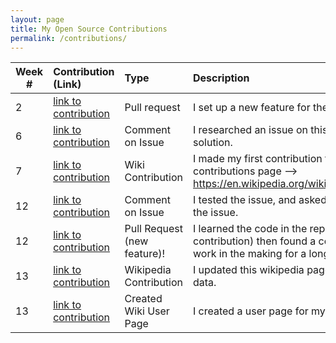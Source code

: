 ```yaml
---
layout: page
title: My Open Source Contributions
permalink: /contributions/
---
```


<!-- 
Type of the contribution should be "Wikipedia edit", "OpenStreet Map feature", "Documentation", "Course website", "Blog", 
"Browse Add-on", etc. 

The descriptioin should include a brief summary of what you did. 

Replace the first row with your contribution. 

--> 





| Week #       | Contribution (Link)  | Type  | Description | 
|---|:---|:---|:---| 
|  2   |  [link to contribution](https://github.com/nyu-ossd-s19/tabi-clock/pull/13)   |  Pull request  |   I set up a new feature for the Tabi-Clock group project.   |
|  6   | [link to contribution](https://github.com/akiran/react-slick/issues/1451)    | Comment on Issue  |   I researched an issue on this react component and found the solution.    |
|  7   |   [link to contribution](https://en.wikipedia.org/w/index.php?title=Tottenham_Hotspur_F.C._in_European_football&oldid=891792424)  |  Wiki Contribution  |   I made my first contribution to Wikipedia. My profile contributions page --> https://en.wikipedia.org/wiki/Special:Contributions/Isaacblinder |
|  12   |   [link to contribution](https://github.com/red-gold/react-social-network/issues/111)  |  Comment on Issue  |   I tested the issue, and asked for more information on recreating the issue. |
|  12   |   [link to contribution](https://github.com/red-gold/react-social-network/pull/113)  |  Pull Request (new feature)! |   I learned the code in the repo (the most daunting part of this contribution) then found a cool feature to add. This has been a work in the making for a long time. |
|  13   |   [link to contribution](https://en.wikipedia.org/w/index.php?title=Struganica&diff=896923511&oldid=814504631)  |  Wikipedia Contribution |   I updated this wikipedia page with the most recent census data. |
|  13   |   [link to contribution](https://en.wikipedia.org/wiki/User:Isaacblinder)  |  Created Wiki User Page |   I created a user page for my profile. |
